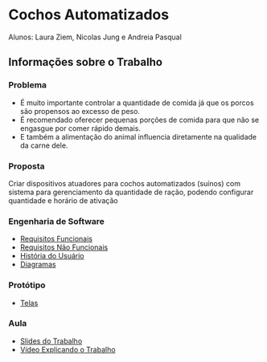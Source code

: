 # Cochos Automatizados
Alunos: Laura Ziem, Nicolas Jung e Andreia Pasqual



## Informações sobre o Trabalho

### Problema

* É muito importante controlar a quantidade de comida já que os porcos são propensos ao excesso de peso.
* É  recomendado oferecer pequenas porções de comida para que não se engasgue por comer rápido demais.
* E também a alimentação do animal influencia diretamente na qualidade da carne dele.

### Proposta

Criar dispositivos atuadores para cochos automatizados (suínos) com sistema para gerenciamento da quantidade de ração, podendo configurar quantidade e horário de ativação



### Engenharia de Software

* [Requisitos Funcionais](https://docs.google.com/document/d/1SXg1yJ-53hXYu7tuXGHcjM1aN28tyYAie-UnzWZHalA/edit?usp=sharing)
* [Requisitos Não Funcionais](https://docs.google.com/document/d/1_e_Xfih5uVaZaOkFTQrHKWpCPNDHGuMyrWDjvvFsnac/edit?usp=sharing)
* [História do Usuário](https://docs.google.com/document/d/18hHRWdqdqoiBi0uMbW7DxFioTPqqOHS_Umxyxlyq0vk/edit?usp=sharing)
* [Diagramas](https://docs.google.com/document/d/1Nx2Tkua90giDmPf_NTfvYB3kMZqW-GEYmMW6rBloQMQ/edit?usp=sharing)

### Protótipo

* [Telas](https://docs.google.com/document/d/1Srip0iCpK87nwbNiGac-x0hoTICC0vJoD3WbqMOLsnQ/edit?usp=sharing)


### Aula

* [Slides do Trabalho](https://docs.google.com/presentation/d/1ZaLsEHJn1hTRz5Ip623cnTbuDlNVGSWGD2L88ijTBTw/edit?usp=sharing)
* [Vídeo Explicando o Trabalho](https://youtu.be/Zg12RiRtnQs?si=fV54iu4QMZQL1D8R)
